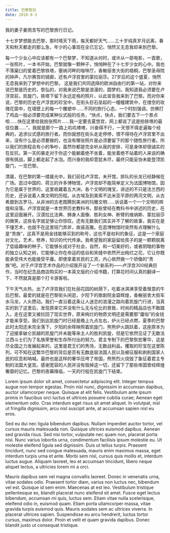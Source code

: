 ```yaml
---
title: 巴黎假日
date: 2018-8-3
---
```


我的妻子姜雨含写的巴黎旅行日记。

<!--more-->

十七岁梦想能去巴黎，那时晴天下雨，每天都好天气……三十岁纯真岁月远离，春天和秋天都走的那么急，年少的心事现在全已忘记，悄然又无息我却来到巴黎。


每一个少女心中应该都有一个巴黎梦，不知道从何时，或许从一部电影，一首歌，一张照片，一本书开始，巴黎就像一颗种子，悄悄种在了十七岁少女的心中。我也不落窠臼的爱着巴黎铁塔，塞纳河畔的咖啡厅，香榭丽舍大街的梧桐，巴黎圣母院的钟声，凡尔赛宫的镜廊，还有卢浮宫里的蒙拉丽莎。27岁后的这个盛夏，悄然无息我来到了梦想中的巴黎。
这是我们共同选择的欧洲自由行的第一站，对你来说巴黎是历史的，恢弘的，对我来说巴黎是浪漫的，圆梦的。我知道我必须要在卢浮宫前，凯旋门，铁塔下留下永远定格的照片，以此宣告我来到了巴黎。而对你来说，巴黎的历史在卢浮宫的珍宝中，在街头巨石垒起的一幢幢建筑中，在镂空的玫瑰花窗中，在墙壁上的每一个雕塑中……不同的旅行心态，一个时刻强调，仿佛打了鸡血一般必须要完成某种仪式般的任务，“快点，快点，我们要去下一个景点啦……快在这里给我拍张照片……我一定要去夏悠宫，网上都说了这是拍铁塔的最佳位置……”，我就是那个一路上叽叽喳喳，兴奋得不行，一天恨不得走遍每个经典的，追求仪式感的旅行者。而你就想在街头走走停停，恨不得待在卢浮宫里不出来，没有什么是必须要做的，也没有哪张照片是必须要留下的那个随性旅行者。所以我们的旅程会有小的争吵，虽然你都是完全听从我的安排，可是身体却很诚实的在反抗，第一天的暴走对于你这个能躺着绝不坐着，能坐着绝不站着的人来说的确很有挑战，脚上都走起了水泡。而兴奋的我却意犹未尽，最终只能妥协未能登顶凯旋门，一览巴黎。

清晨，在巴黎的第一缕晨光中，我们前往卢浮宫。未开馆，排队的长龙已经静候在广场。逛过中国的、荷兰的许多博物馆，卢浮宫却不能简单定义为法国博物馆，因为它是属于世界的，这里收藏着五大洲，各个文明的瑰宝，讲述的不只是法兰西的历史，还诉说着人类文明的历程。从古埃及到美索不达米亚平原的两河文明，从古希腊到古罗马，从非洲的古老图腾到美洲的玛雅文明……诉说着一个一个文明的辉煌和没落。卢浮宫就是一本世界历史教科书，那些曾经在教科书中讲述的历史，在这里迎面展开。汉谟拉比法典、狮身人面像、胜利女神、断臂的维纳斯、蒙拉丽莎的微笑，这些名字就足够让你惊叹。还有无数我们其实并不了解的故事，我实在是不懂艺术，也就不在这里班门弄斧，故装高雅。在逛博物馆时突然有点理解什么是“贵族”，这真不是用金钱能够买到的称号，这也不是权利的象征，这是一个家庭对文化，艺术，修养，知识的代代传承。我希望我的家庭留给孩子的是一颗颗脱离了低级趣味的种子，它能够长成对于社会，自然，和一切美好的，或者阴暗的事物的独立认知之树，它能够让你在命运的低谷和夹缝中依然开出绚烂之花，它让你既能承受伟大也能接受平庸。即使拿着贫民的工资，内心依然做一个骄傲的“贵族”吧。对于卢浮宫艺术作品的介绍我开设了一个新系列——卢浮宫300经典巨作，当时在纪念品商店购买的一本英文版的介绍书籍，打算花时间认真的翻译一下，不然就真是那个打卡游客啦。

下午天气炎热，出了卢浮宫我们在杜丽花园的树荫下，吃着冰淇淋享受着惬意的午后巴黎。最爱的就是在巴黎街头闲逛，夕阳下的歌剧院金碧辉煌，香榭丽舍大街车水马龙，人头攒动。我们一直沿着这条让人迷恋的浪漫之路向着凯旋门行进，当真实的到了这里后，发现原来它并没有什么无与伦比的景致，时尚的精品店也不敢踏入，走在这里又被拉回了现实世界，原来绚烂的物质文明还是需要那“庸俗”的金钱才能来享受。我们到达凯旋门时已经是晚上九点左右，炉火已经点燃，夏季的巴黎此时太阳还未完全落下，夕阳的余晖映照着凯旋门，熊熊炉火跳跃着，这座原本为了迎接拿破仑凯越的凯旋门并未能等来主人的胜利凯旋，但是它依然见证了无数法兰西斗士们为了名族荣誉和生存所付出的努力。君主专制下的巴黎恢宏奢华，这是尽全国之力发展起来的，这里是君王们的秀场，无数战利品，攫取的珍宝在这里陈列，可不知在这繁华巴黎的背后是否有无数底层法国人民以及被征服和剥削国家人民的叹息和呐喊。最终也是这样的奢华压垮了帝国，熊熊烈火烧毁了象征着君主专制的法国大皇宫。感谢宽容的人民并没有毁掉这一切，还留下了那些帝国曾经辉煌奢靡的记忆。巴黎的夜幕降临，一天的行程在凯旋门下结束。

Lorem ipsum dolor sit amet, consectetur adipiscing elit. Integer tempus augue non tempor egestas. Proin nisl nunc, dignissim in accumsan dapibus, auctor ullamcorper neque. Quisque at elit felis. Vestibulum ante ipsum primis in faucibus orci luctus et ultrices posuere cubilia curae; Aenean eget elementum odio. Cras interdum eget risus sit amet aliquet. In volutpat, nisl ut fringilla dignissim, arcu nisl suscipit ante, at accumsan sapien nisl eu eros.

Sed eu dui nec ligula bibendum dapibus. Nullam imperdiet auctor tortor, vel cursus mauris malesuada non. Quisque ultrices euismod dapibus. Aenean sed gravida risus. Sed nisi tortor, vulputate nec quam non, placerat porta nisl. Nunc varius lobortis urna, condimentum facilisis ipsum molestie eu. Ut molestie eleifend ligula sed dignissim. Duis ut tellus turpis. Praesent tincidunt, nunc sed congue malesuada, mauris enim maximus massa, eget interdum turpis urna et ante. Morbi sem nisl, cursus quis mollis et, interdum luctus augue. Aliquam laoreet, leo et accumsan tincidunt, libero neque aliquet lectus, a ultricies lorem mi a orci.

Mauris dapibus sem vel magna convallis laoreet. Donec in venenatis urna, vitae sodales odio. Praesent tortor diam, varius non luctus nec, bibendum vel est. Quisque id sem enim. Maecenas at est leo. Vestibulum tristique pellentesque ex, blandit placerat nunc eleifend sit amet. Fusce eget lectus bibendum, accumsan mi quis, luctus sem. Etiam vitae nulla scelerisque, eleifend odio in, euismod quam. Etiam porta ullamcorper massa, vitae gravida turpis euismod quis. Mauris sodales sem ac ultrices viverra. In placerat ultrices sapien. Suspendisse eu arcu hendrerit, luctus tortor cursus, maximus dolor. Proin et velit et quam gravida dapibus. Donec blandit justo ut consequat tristique.
